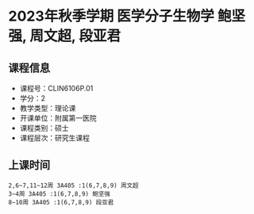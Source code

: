 # 2023年秋季学期 医学分子生物学 鲍坚强, 周文超, 段亚君






## 课程信息

- 课程号：CLIN6106P.01
- 学分：2
- 教学类型：理论课
- 开课单位：附属第一医院
- 课程类别：硕士
- 课程层次：研究生课程

## 上课时间

```
2,6~7,11~12周 3A405 :1(6,7,8,9) 周文超
3~4周 3A405 :1(6,7,8,9) 鲍坚强
8~10周 3A405 :1(6,7,8,9) 段亚君
```


